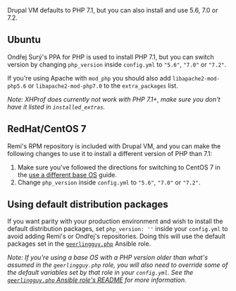 Drupal VM defaults to PHP 7.1, but you can also install and use 5.6, 7.0 or 7.2.

## Ubuntu

Ondřej Surý's PPA for PHP is used to install PHP 7.1, but you can switch version by changing `php_version` inside `config.yml` to `"5.6"`, `"7.0"` or `"7.2"`.

If you're using Apache with `mod_php` you should also add `libapache2-mod-php5.6` or `libapache2-mod-php7.0` to the `extra_packages` list.

_Note: XHProf does currently not work with PHP 7.1+, make sure you don't have it listed in `installed_extras`._

## RedHat/CentOS 7

Remi's RPM repository is included with Drupal VM, and you can make the following changes to use it to install a different version of PHP than 7.1:

  1. Make sure you've followed the directions for switching to CentOS 7 in the [use a different base OS](base-os.md) guide.
  2. Change `php_version` inside `config.yml` to `"5.6"`, `"7.0"` or `"7.2"`.

## Using default distribution packages

If you want parity with your production environment and wish to install the default distribution packages, set `php_version: ''` inside your `config.yml` to avoid adding Remi's or Ondřej's repositories. Doing this will use the default packages set in the [`geerlingguy.php`](https://github.com/geerlingguy/ansible-role-php) Ansible role.

_Note: If you're using a base OS with a PHP version older than what's assumed in the `geerlingguy.php` role, you will also need to override some of the default variables set by that role in your `config.yml`. See the [`geerlingguy.php` Ansible role's README](https://github.com/geerlingguy/drupal-vm/blob/master/provisioning/README.md) for more information._
